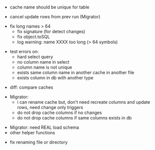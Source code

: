 + cache name should be unique for table
- cancel update rows from prev run (Migrator)
+ fix long names > 64
    + fix signature (for detect changes)
    + fix object.toSQL 
    + log warning: name XXXX too long (> 64 symbols)
- test errors on:
    - hard select query
    - no column name in select
    - column name is not unique
    - exists same column name in another cache in another file
    - exists column in db with another type
+ diff: compare caches
- Migrator: 
  + i can rename cache but, don't need recreate columns and update rows,
        need change only triggers
  + do not drop cache columns if no changes
  + do not drop cache columns if same columns exists in db
+ Migrator: need REAL load schema
+ other helper functions
- fix renaming file or directory